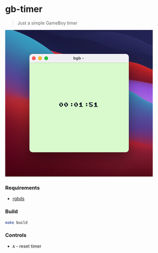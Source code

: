 # gb-timer

> Just a simple GameBoy timer

![](https://github.com/dimapaloskin/gb-timer/blob/master/media/screen.png?raw=true)


### Requirements

- [rgbds](https://rgbds.gbdev.io)

### Build

```bash
make build
```

### Controls

- `A` - reset timer
